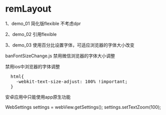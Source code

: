 # remLayout
1、demo_01 简化版flexible 不考虑dpr

2、demo_02 引用flexible

3、demo_03 使用百分比设置字体，可适应浏览器的字体大小改变

banFontSizeChange.js 禁用微信浏览器的字体大小调整

禁用ios中浏览器的字体调整
<pre>
  html{
    -webkit-text-size-adjust: 100% !important;
  }
</pre>

安卓应用中只能使用app原生功能

WebSettings settings = webView.getSettings();
settings.setTextZoom(100);

